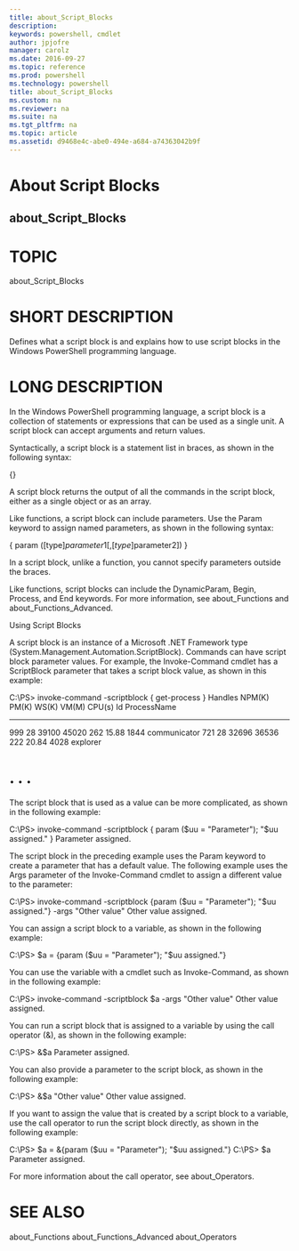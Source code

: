 ```yaml
---
title: about_Script_Blocks
description: 
keywords: powershell, cmdlet
author: jpjofre
manager: carolz
ms.date: 2016-09-27
ms.topic: reference
ms.prod: powershell
ms.technology: powershell
title: about_Script_Blocks
ms.custom: na
ms.reviewer: na
ms.suite: na
ms.tgt_pltfrm: na
ms.topic: article
ms.assetid: d9468e4c-abe0-494e-a684-a74363042b9f
---
```

# About Script Blocks
## about_Script_Blocks
# TOPIC

about_Script_Blocks

# SHORT DESCRIPTION

Defines what a script block is and explains how to use script blocks in
the Windows PowerShell programming language.

# LONG DESCRIPTION

In the Windows PowerShell programming language, a script block is a
collection of statements or expressions that can be used as a single unit.
A script block can accept arguments and return values.

Syntactically, a script block is a statement list in braces, as shown in
the following syntax:

{<statement list>}

A script block returns the output of all the commands in the script block,
either as a single object or as an array.

Like functions, a script block can include parameters. Use the Param
keyword to assign named parameters, as shown in the following syntax:

{
param ([type]$parameter1 [,[type]$parameter2])
<statement list>
}

In a script block, unlike a function, you cannot specify parameters outside
the braces.

Like functions, script blocks can include the DynamicParam, Begin, Process,
and End keywords. For more information, see about_Functions and
about_Functions_Advanced.

Using Script Blocks

A script block is an instance of a Microsoft .NET Framework type
(System.Management.Automation.ScriptBlock). Commands can have script
block parameter values. For example, the Invoke-Command cmdlet has a
ScriptBlock parameter that takes a script block value, as shown in this
example:

C:\PS> invoke-command -scriptblock  { get-process }
Handles  NPM(K)    PM(K)     WS(K) VM(M)   CPU(s)     Id ProcessName
-------  ------    -----     ----- -----   ------     -- -----------
999      28    39100     45020   262    15.88   1844 communicator
721      28    32696     36536   222    20.84   4028 explorer
# . . .


The script block that is used as a value can be more complicated, as
shown in the following example:

C:\PS> invoke-command -scriptblock { param ($uu = "Parameter");
"$uu assigned." }
Parameter assigned.

The script block in the preceding example uses the Param keyword to
create a parameter that has a default value. The following example uses
the Args parameter of the Invoke-Command cmdlet to assign a different
value to the parameter:

C:\PS> invoke-command -scriptblock {param ($uu = "Parameter");
"$uu assigned."} -args "Other value"
Other value assigned.

You can assign a script block to a variable, as shown in the following
example:

C:\PS> $a = {param ($uu = "Parameter"); "$uu assigned."}

You can use the variable with a cmdlet such as Invoke-Command, as shown
in the following example:

C:\PS> invoke-command -scriptblock $a -args "Other value"
Other value assigned.

You can run a script block that is assigned to a variable by using the
call operator (&), as shown in the following example:

C:\PS> &$a
Parameter assigned.

You can also provide a parameter to the script block, as shown in the
following example:

C:\PS> &$a "Other value"
Other value assigned.

If you want to assign the value that is created by a script block to a
variable, use the call operator to run the script block directly, as
shown in the following example:

C:\PS> $a = &{param ($uu = "Parameter"); "$uu assigned."}
C:\PS> $a
Parameter assigned.

For more information about the call operator, see about_Operators.

# SEE ALSO

about_Functions
about_Functions_Advanced
about_Operators



